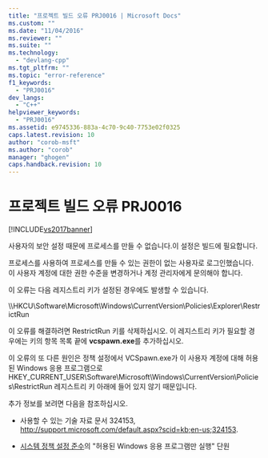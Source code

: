 ```yaml
---
title: "프로젝트 빌드 오류 PRJ0016 | Microsoft Docs"
ms.custom: ""
ms.date: "11/04/2016"
ms.reviewer: ""
ms.suite: ""
ms.technology: 
  - "devlang-cpp"
ms.tgt_pltfrm: ""
ms.topic: "error-reference"
f1_keywords: 
  - "PRJ0016"
dev_langs: 
  - "C++"
helpviewer_keywords: 
  - "PRJ0016"
ms.assetid: e9745336-883a-4c70-9c40-7753e02f0325
caps.latest.revision: 10
author: "corob-msft"
ms.author: "corob"
manager: "ghogen"
caps.handback.revision: 10
---
```

# 프로젝트 빌드 오류 PRJ0016
[!INCLUDE[vs2017banner](../../assembler/inline/includes/vs2017banner.md)]

사용자의 보안 설정 때문에 프로세스를 만들 수 없습니다.이 설정은 빌드에 필요합니다.  
  
 프로세스를 사용하여 프로세스를 만들 수 있는 권한이 없는 사용자로 로그인했습니다.  이 사용자 계정에 대한 권한 수준을 변경하거나 계정 관리자에게 문의해야 합니다.  
  
 이 오류는 다음 레지스트리 키가 설정된 경우에도 발생할 수 있습니다.  
  
 \\\\HKCU\\Software\\Microsoft\\Windows\\CurrentVersion\\Policies\\Explorer\\RestrictRun  
  
 이 오류를 해결하려면 RestrictRun 키를 삭제하십시오.  이 레지스트리 키가 필요할 경우에는 키의 항목 목록 끝에 **vcspawn.exe**를 추가하십시오.  
  
 이 오류의 또 다른 원인은 정책 설정에서 VCSpawn.exe가 이 사용자 계정에 대해 허용된 Windows 응용 프로그램으로 HKEY\_CURRENT\_USER\\Software\\Microsoft\\Windows\\CurrentVersion\\Policies\\RestrictRun 레지스트리 키 아래에 들어 있지 않기 때문입니다.  
  
 추가 정보를 보려면 다음을 참조하십시오.  
  
-   사용할 수 있는 기술 자료 문서 324153, [http:\/\/support.microsoft.com\/default.aspx?scid\=kb;en\-us;324153](http://support.microsoft.com/default.aspx?scid=kb;en-us;324153).  
  
-   [시스템 정책 설정 준수](http://msdn.microsoft.com/library/aa372139)의 "허용된 Windows 응용 프로그램만 실행" 단원